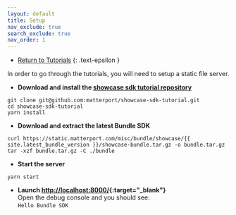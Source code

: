 ```yaml
---
layout: default
title: Setup
nav_exclude: true
search_exclude: true
nav_order: 1
---
```


- [Return to Tutorials](..)
{: .text-epsilon }

In order to go through the tutorials, you will need to setup a static file server.

- **Download and install the [showcase sdk tutorial repository](https://github.com/matterport/showcase-sdk-tutorial)**
```shell
git clone git@github.com:matterport/showcase-sdk-tutorial.git
cd showcase-sdk-tutorial
yarn install
```

- **Download and extract the latest Bundle SDK**
```shell
curl https://static.matterport.com/misc/bundle/showcase/{{ site.latest_bundle_version }}/showcase-bundle.tar.gz -o bundle.tar.gz
tar -xzf bundle.tar.gz -C ./bundle
```

- **Start the server**
```shell
yarn start
```

- **Launch <http://localhost:8000/>{:target="_blank"}**<br>
Open the debug console and you should see:<br>`Hello Bundle SDK`
